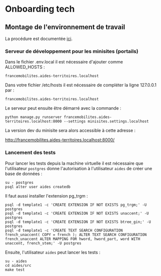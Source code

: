 # Onboarding tech

## Montage de l'environnement de travail

La procédure est documentée [ici](https://github.com/MTES-MCT/aides-territoires/wiki/Installation-de-l'environment-en-local).


### Serveur de développement pour les minisites (portails)

Dans le fichier .env.local il est nécessaire d'ajouter comme ALLOWED_HOSTS :

    francemobilites.aides-territoires.localhost

Dans votre fichier /etc/hosts il est nécessaire de compléter la ligne 127.0.0.1 par : 

    francemobilites.aides-territoires.localhost

Le serveur peut ensuite être démarré avec la commande :

    python manage.py runserver francemobilites.aides-territoires.localhost:8000 --settings minisites.settings.localhost

La version dev du minisite sera alors accessible à cette adresse :

http://francemobilites.aides-territoires.localhost:8000/


### Lancement des tests

Pour lancer les tests depuis la machine virtuelle il est nécessaire que l'utilisateur `postgres` donne l'autorisation à l'utilisateur `aides` de créer une base de données :

    su - postgres
    psql alter user aides createdb

Il faut aussi installer l'extension pg_trgm :

    psql -d template1 -c 'CREATE EXTENSION IF NOT EXISTS pg_trgm;' -U postgres
    psql -d template1 -c 'CREATE EXTENSION IF NOT EXISTS unaccent;' -U postgres
    psql -d template1 -c 'CREATE EXTENSION IF NOT EXISTS btree_gin;' -U postgres
    psql -d template1 -c 'CREATE TEXT SEARCH CONFIGURATION french_unaccent( COPY = french ); ALTER TEXT SEARCH CONFIGURATION french_unaccent ALTER MAPPING FOR hword, hword_part, word WITH unaccent, french_stem;' -U postgres

Ensuite, l'utilisateur `aides` peut lancer les tests :

    su - aides
    cd aides/src
    make test
